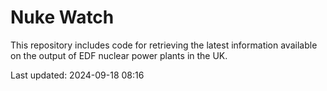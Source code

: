 # Nuke Watch

This repository includes code for retrieving the latest information available on the output of EDF nuclear power plants in the UK.

Last updated: 2024-09-18 08:16